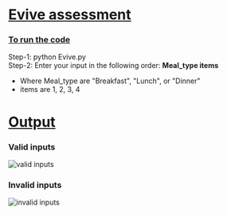 # <ins>Evive assessment</ins>

### <ins>To run the code</ins>
Step-1: python Evive.py<br>
Step-2: Enter your input in the following order:
**Meal_type items**
- Where Meal_type are "Breakfast", "Lunch", or "Dinner"
- items are 1, 2, 3, 4

# <ins>Output</ins>

### Valid inputs
![valid inputs](https://user-images.githubusercontent.com/77334892/198921378-b93b92a3-485a-494b-a310-caec094dd31f.png)

### Invalid inputs
![invalid inputs](https://user-images.githubusercontent.com/77334892/198921859-19a5cda7-734b-43ba-9ca0-c94f5d2a06af.png)

